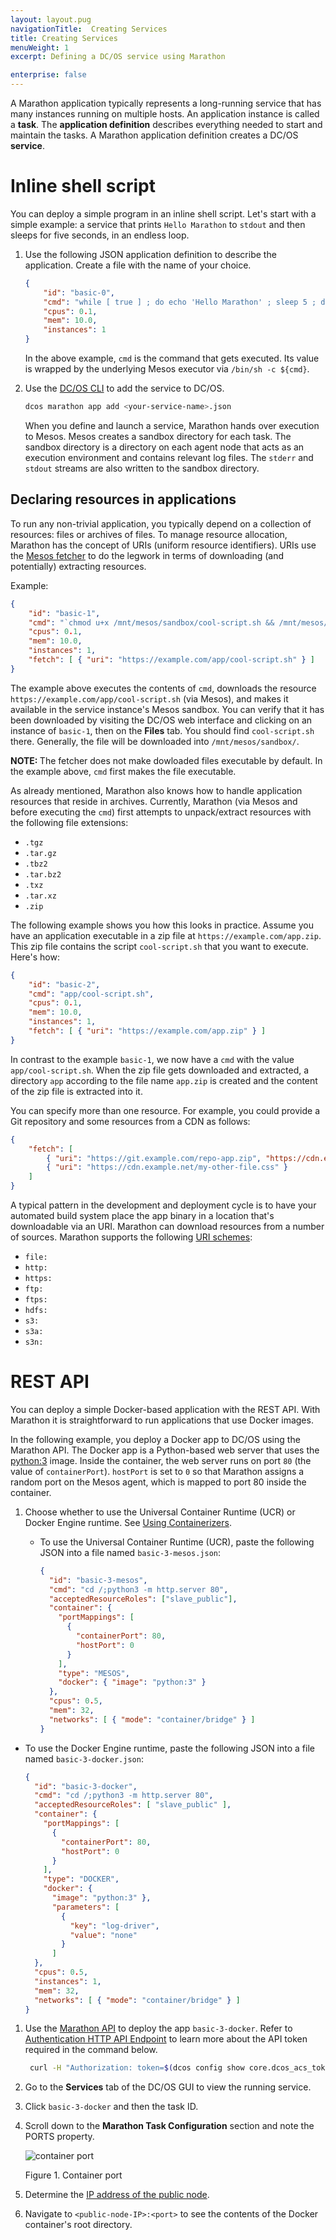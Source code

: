 ```yaml
---
layout: layout.pug
navigationTitle:  Creating Services
title: Creating Services
menuWeight: 1
excerpt: Defining a DC/OS service using Marathon

enterprise: false
---
```


<!-- This source repo for this topic is https://github.com/dcos/dcos-docs-site -->


A Marathon application typically represents a long-running service that has many instances running on multiple hosts. An application instance is called a **task**. The **application definition** describes everything needed to start and maintain the tasks. A Marathon application definition creates a DC/OS **service**.

# Inline shell script
You can deploy a simple program in an inline shell script. Let's start with a simple example: a service that prints `Hello Marathon` to `stdout` and then sleeps for five seconds, in an endless loop.

1. Use the following JSON application definition to describe the application. Create a file with the name of your choice.

    ```json
    {
        "id": "basic-0",
        "cmd": "while [ true ] ; do echo 'Hello Marathon' ; sleep 5 ; done",
        "cpus": 0.1,
        "mem": 10.0,
        "instances": 1
    }
    ```

    In the above example, `cmd` is the command that gets executed. Its value is wrapped by the underlying Mesos executor via `/bin/sh -c ${cmd}`.

1. Use the [DC/OS CLI](/1.12/cli) to add the service to DC/OS.

    ```bash
    dcos marathon app add <your-service-name>.json
    ```

    When you define and launch a service, Marathon hands over execution to Mesos. Mesos creates a sandbox directory for each task. The sandbox directory is a directory on each agent node that acts as an execution environment and contains relevant log files. The `stderr` and `stdout` streams are also written to the sandbox directory.

## Declaring resources in applications

To run any non-trivial application, you typically depend on a collection of resources: files or archives of files. To manage resource allocation, Marathon has the concept of URIs (uniform resource identifiers). URIs use the [Mesos fetcher](http://mesos.apache.org/documentation/latest/fetcher/) to do the legwork in terms of downloading (and potentially) extracting resources.

Example:

```json
{
    "id": "basic-1",
    "cmd": "`chmod u+x /mnt/mesos/sandbox/cool-script.sh && /mnt/mesos/sandbox/cool-script.sh`",
    "cpus": 0.1,
    "mem": 10.0,
    "instances": 1,
    "fetch": [ { "uri": "https://example.com/app/cool-script.sh" } ]
}
```

The example above executes the contents of `cmd`, downloads the resource `https://example.com/app/cool-script.sh` (via Mesos), and makes it available in the service instance's Mesos sandbox. You can verify that it has been downloaded by visiting the DC/OS web interface and clicking on an instance of `basic-1`, then on the **Files** tab. You should find `cool-script.sh` there. Generally, the file will be downloaded into `/mnt/mesos/sandbox/`.

<p class="message--note"><strong>NOTE: </strong>The fetcher does not make dowloaded files executable by default. In the example above, <code>cmd</code> first makes the file executable.</p>

As already mentioned, Marathon also knows how to handle application resources that reside in archives. Currently, Marathon (via Mesos and before executing the `cmd`) first attempts to unpack/extract resources with the following file extensions:

* `.tgz`
* `.tar.gz`
* `.tbz2`
* `.tar.bz2`
* `.txz`
* `.tar.xz`
* `.zip`

The following example shows you how this looks in practice. Assume you have an application executable in a zip file at `https://example.com/app.zip`. This zip file contains the script `cool-script.sh` that you want to execute. Here's how:

```json
{
    "id": "basic-2",
    "cmd": "app/cool-script.sh",
    "cpus": 0.1,
    "mem": 10.0,
    "instances": 1,
    "fetch": [ { "uri": "https://example.com/app.zip" } ]
}
```

In contrast to the example `basic-1`, we now have a `cmd` with the value `app/cool-script.sh`. When the zip file gets downloaded and extracted, a directory `app` according to the file name `app.zip` is created and the content of the zip file is extracted into it.

You can specify more than one resource. For example, you could provide a Git repository and some resources from a CDN as follows:

```json
{
    "fetch": [
        { "uri": "https://git.example.com/repo-app.zip", "https://cdn.example.net/my-file.jpg"},
        { "uri": "https://cdn.example.net/my-other-file.css" }
    ]
}
```

A typical pattern in the development and deployment cycle is to have your automated build system place the app binary in a location that's downloadable via an URI. Marathon can download resources from a number of sources. Marathon supports the following [URI schemes](http://tools.ietf.org/html/rfc3986#section-3.1):

* `file:`
* `http:`
* `https:`
* `ftp:`
* `ftps:`
* `hdfs:`
* `s3:`
* `s3a:`
* `s3n:`


# REST API
You can deploy a simple Docker-based application with the REST API. With Marathon it is straightforward to run applications that use Docker images.

In the following example, you deploy a Docker app to DC/OS using the Marathon API. The Docker app is a Python-based web server that uses the [python:3](https://registry.hub.docker.com/_/python/) image. Inside the container, the web server runs on port `80` (the value of `containerPort`). `hostPort` is set to `0` so that Marathon assigns a random port on the Mesos agent, which is mapped to port 80 inside the container.

1. Choose whether to use the Universal Container Runtime (UCR) or Docker Engine runtime. See [Using Containerizers](/1.12/deploying-services/containerizers/).
   -  To use the Universal Container Runtime (UCR), paste the following JSON into a file named `basic-3-mesos.json`:

      ```json
      {
        "id": "basic-3-mesos",
        "cmd": "cd /;python3 -m http.server 80",
        "acceptedResourceRoles": ["slave_public"],
        "container": {
          "portMappings": [
            {
              "containerPort": 80,
              "hostPort": 0
            }
          ],
          "type": "MESOS",
          "docker": { "image": "python:3" }
        },
        "cpus": 0.5,
        "mem": 32,
        "networks": [ { "mode": "container/bridge" } ]
      }
      ```

  - To use the Docker Engine runtime, paste the following JSON into a file named `basic-3-docker.json`:

    ```json
    {
      "id": "basic-3-docker",
      "cmd": "cd /;python3 -m http.server 80",
      "acceptedResourceRoles": [ "slave_public" ],
      "container": {
        "portMappings": [
          {
            "containerPort": 80,
            "hostPort": 0
          }
        ],
        "type": "DOCKER",
        "docker": {
          "image": "python:3" },
          "parameters": [
            {
              "key": "log-driver",
              "value": "none"
            }
          ]
      },
      "cpus": 0.5,
      "instances": 1,
      "mem": 32,
      "networks": [ { "mode": "container/bridge" } ]
    }
    ```

1. Use the [Marathon API](/1.12/deploying-services/marathon-api/) to deploy the app `basic-3-docker`. Refer to [Authentication HTTP API Endpoint](/1.12/security/ent/iam-api/) to learn more about the API token required in the command below.

    ```sh
     curl -H "Authorization: token=$(dcos config show core.dcos_acs_token)" -X POST <master-IP>/service/marathon/v2/apps -d @basic-3-docker.json -H "Content-type: application/json"
    ```

1. Go to the **Services** tab of the DC/OS GUI to view the running service.
1. Click `basic-3-docker` and then the task ID.
1. Scroll down to the **Marathon Task Configuration** section and note the PORTS property.

   ![container port](/1.12/img/container-port.png)

   Figure 1. Container port
   
1. Determine the [IP address of the public node](/1.12/administering-clusters/locate-public-agent/).
1. Navigate to `<public-node-IP>:<port>` to see the contents of the Docker container's root directory.
